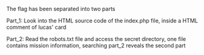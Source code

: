 
The flag has been separated into two parts

Part_1: Look into the HTML source code of the index.php file, inside a HTML comment of lucas' card

Part_2: Read the robots.txt file and access the secret directory, one file contains mission information, searching part_2 reveals the second part
